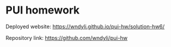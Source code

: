 # PUI homework

Deployed website: https://wndyli.github.io/pui-hw/solution-hw6/

Repository link: https://github.com/wndyli/pui-hw
